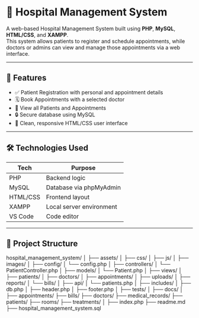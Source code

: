 # 🏥 Hospital Management System

A web-based Hospital Management System built using **PHP**, **MySQL**, **HTML/CSS**, and **XAMPP**.  
This system allows patients to register and schedule appointments, while doctors or admins can view and manage those appointments via a web interface.

---

## 🚀 Features

- ✅ Patient Registration with personal and appointment details
- 🗓️ Book Appointments with a selected doctor
- 📄 View all Patients and Appointments
- 🔒 Secure database using MySQL
- 🎨 Clean, responsive HTML/CSS user interface

---

## 🛠️ Technologies Used

| Tech       | Purpose                  |
|------------|--------------------------|
| PHP        | Backend logic            |
| MySQL      | Database via phpMyAdmin  |
| HTML/CSS   | Frontend layout          |
| XAMPP      | Local server environment |
| VS Code    | Code editor              |

---

## 📁 Project Structure

hospital_management_system/
│
├── assets/
│   ├── css/
│   ├── js/
│   ├── images/
│
├── config/
│   └── config.php
│
├── controllers/
│   └── PatientController.php
│
├── models/
│   └── Patient.php
│
├── views/
│   ├── patients/
│   ├── doctors/
│   ├── appointments/
│
├── uploads/
│   ├── reports/
│   └── bills/
│
├── api/
│   └── patients.php
│
├── includes/
│   ├── db.php
│   ├── header.php
│   ├── footer.php
│
├── tests/
│
├── docs/
│
├── appointments/
├── bills/
├── doctors/
├── medical_records/
├── patients/
├── rooms/
├── treatments/
│
├── index.php
├── readme.md
├── hospital_management_system.sql
